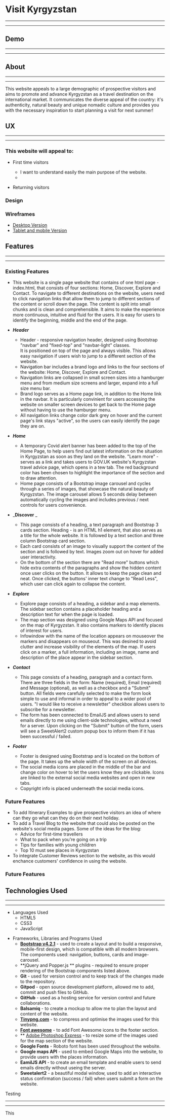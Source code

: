 # Visit Kyrgyzstan
___

____
## Demo 


____
___
## About
___
___
This website appeals to a large demographic of prospective visitors and aims to promote and advance Kyrgyzstan as a travel destination on the international market.
It communicates the diverse appeal of the country: it's authenticity, natural beauty and unique nomadic culture 
and provides you with the necessary inspiration to start planning a visit for next summer!


## UX
___
___
### **This website will appeal to:**

* First time visitors
    * I want to understand easily the main purpose of the website.
    * 

* Returning visitors


### Design


### Wireframes

* [Desktop Version](assets/wireframes/MS2-desktop.png)
* [Tablet and mobile Version](assets/wireframes/MS2-tablet-mobile.png)

## Features
___
___

### Existing Features

* This website is a single page website that contains of one html page - index.html, that consists of four sections: Home, Discover, Explore and Contact.
To navigate to different destinations on the website, users need to click navigation links that allow them to jump to different sections of the content or scroll down the page.
The content is split into small chunks and is clean and comprehensible. 
It aims to make the experience more continuous, intuitive and fluid for the users. It is easy for users to identify the beginning, middle and the end of the page.

* _**Header**_
    * Header - responsive navigation header, designed using Bootstrap "navbar" and "fixed-top" and "navbar-light" classes.  
    It is positioned on top of the page and always visible. This allows easy navigation if users wish to jump to a different section of the website. 
    * Navigation bar includes a brand logo and links to the four sections of the website: Home, Discover, Explore and Contact.
    * Navigation links are collapsed in small screen sizes into a hamburger menu and from medium size screens and larger, expand into a full size menu bar.
    * Brand logo serves as a Home page link, in addition to the Home link in the navbar. It is particularly convinient for users accessing the website on smaller screen devices to get 
    back to the Home page without having to use the hamburger menu.
    * All navigation links change color dark grey on hover and the current page's link stays "active", so the users can easily identify the page they are on.

* _**Home**_
    * A temporary Covid alert banner has been added to the top of the Home Page, to help users find out latest information on the situation in Kyrgyzstan as 
    soon as they land on the website. "Learn more" - serves as a link and takes users to GOV.UK website's Kyrgyzstan travel advice page, which opens in a tew tab.
    The red background color has been chosen to highlight the importance of the section and to draw attention. 
    * Home page consists of a Bootstrap image carousel and cycles through a series of images, that showcase the natural beauty of Kyrgyzstan.
    The image carousel allows 5 seconds delay between automatically cycling the images and includes previous / next controls for users convenience. 

* _**Discover** _
    * This page consists of a heading, a text paragraph and Bootstrap 3 cards section. 
    Heading - is an HTML h1 element, that also serves as a title for the whole website. It is followed by a text section and three column Bootstrap card section. 
    * Each card consists of an image to visually support the content of the section and is followed by text. Images zoom out on hover for added user interactivity. 
    * On the bottom of the section there are "Read more" buttons which hide extra contents of the paragraphs and show the hidden content once user clicks on the button. 
    It allows to keep the page clean and neat. Once clicked, the buttons' inner text change to "Read Less", which user can click again to collapse the content. 


* _**Explore**_
    * Explore page consists of a heading, a sidebar and a map elements. The sidebar section contains a placeholder heading and a description text for when the page is loaded.
    * The map section was designed using Google Maps API and focused on the map of Kyrgyzstan. It also contains markers to identify places of interest for users. 
    * Infowindow with the name of the location appears on mouseover the markers and disappears on mouseout. This was desined to avoid clutter and increase visibility of the elements of the map. 
    If users click on a marker, a full information, including an image, name and description of the place appear in the sidebar section. 



* _**Contact**_
    * This page consists of a heading, paragraph and a contact form. There are three fields in the form: Name (required), 
    Email (required) and Message (optional), as well as a checkbox and a "Submit" button. All fields were carefully selected to make the form look simple to use and informal in order to appeal to a wider pool of users. 
    "I would like to receive a newsletter" checkbox allows users to subscribe for a newsletter.
    * The form has been connected to EmailJS and allows users to send emails directly to me using client-side technologies, without a need for a server. Upon clicking on the "Submit" button
    of the form, users will see a SweetAlert2 custom popup box to inform them if it has been successful / failed.


* _**Footer**_
    * Footer is designed using Bootstrap and is located on the bottom of the page. It takes up the whole width of the screen on all devices. 
    * The social media icons are placed in the middle of the bar and change color on hover to let the users know they are clickable. Icons are linked to the external social media websites and open in new tabs.
    * Copyright info is placed underneath the social media icons. 


### Future Features

* To add Itinerary Examples to give prospective visitors an idea of where can they go what can they do on their next holiday.
* To add a Travel Blog to the website that could also be posted on the website's social media pages. 
Some of the ideas for the blog:
    * Advice for first-time travellers
    * What to pack when you're going on a trip
    * Tips for families with young children
    * Top 10 must see places in Kyrgyzstan
* To integrate Customer Reviews section to the website, as this would enchance customers' confidence in using the website.













### Future Features




## Technologies Used 
___
___
- Languages Used
    * HTML5
    * CSS3
    * JavaScript

* Frameworks, Libraries and Programs Used
    * **[Bootstrap v4.2.1](https://getbootstrap.com/docs/4.2/getting-started/introduction/)** - used to create a layout and to build a responsive, mobile-first design, 
    which is compatible with all modern browsers. The components used: navigation, buttons, cards and image-carousel. 
    * **jQuery and Popper.js ** plugins - required to ensure proper rendering of the Bootstrap components listed above.  
    * **Git** - used for version control and to keep track of the changes made to the repository.
    * **Gitpod** - open source development platform, allowed me to add, commit and push files to GitHub.
    * **GitHub** - used as a hosting service for version control and future collaborations.
    * **Balsamiq** - to create a mockup to allow me to plan the layout and content of the website.
    * **[Tinypng.com](https://tinypng.com/)** - to compress and optimise the images used for this website.
    * **[Font awesome](https://fontawesome.com/)** - to add Font Awesome icons to the footer section.
    * ** [Adobe Photoshop Express](https://photoshop.adobe.com/) - to resize some of the images used for the map section of the website.
    * **Google Fonts** - Roboto font has been used throughout the website.
    * **Google maps API** - used to embed Google Maps into the website, to provide users with the places information.
    * **EamilJS API** - to create an email template and enable users to send emails directly without useing the server.
    * **Sweetalert2** - a beautiful modal window, used to add an interactive status confirmation (success / fail) when users submit a form on the website.

Testing
___
___

This 


